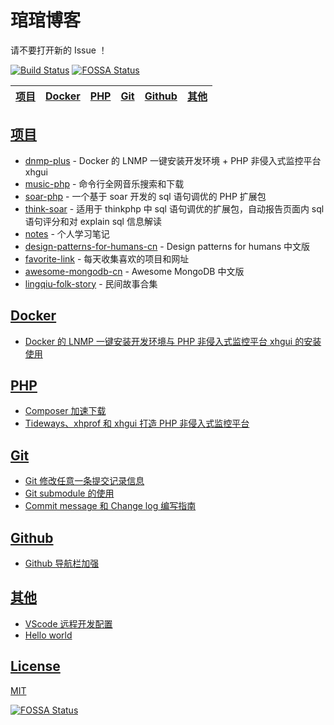 # 琯琯博客

请不要打开新的 Issue ！

[![Build Status](https://travis-ci.org/guanguans/guanguans.github.io.svg?branch=master)](https://travis-ci.org/guanguans/guanguans.github.io)
[![FOSSA Status](https://app.fossa.io/api/projects/git%2Bgithub.com%2Fguanguans%2Fguanguans.svg?type=shield)](https://app.fossa.io/projects/git%2Bgithub.com%2Fguanguans%2Fguanguans?ref=badge_shield)

[项目](https://github.com/guanguans) | [Docker](https://github.com/guanguans/guanguans/labels/Docker) | [PHP](https://github.com/guanguans/guanguans.github.io/labels/PHP) | [Git](https://github.com/guanguans/guanguans.github.io/labels/Git) | [Github](https://github.com/guanguans/guanguans.github.io/labels/Github) | [其他](https://github.com/guanguans/guanguans.github.io/labels/%E5%85%B6%E4%BB%96)
---|---|---|---|---|---

## [项目](https://github.com/guanguans)

* [dnmp-plus](https://github.com/guanguans/dnmp-plus) - Docker 的 LNMP 一键安装开发环境 + PHP 非侵入式监控平台 xhgui
* [music-php](https://github.com/guanguans/music-php) - 命令行全网音乐搜索和下载
* [soar-php](https://github.com/guanguans/soar-php) - 一个基于 soar 开发的 sql 语句调优的 PHP 扩展包
* [think-soar](https://github.com/guanguans/think-soar) - 适用于 thinkphp 中 sql 语句调优的扩展包，自动报告页面内 sql 语句评分和对 explain sql 信息解读
* [notes](https://github.com/guanguans/notes) - 个人学习笔记
* [design-patterns-for-humans-cn](https://github.com/guanguans/design-patterns-for-humans-cn) - Design patterns for humans 中文版
* [favorite-link](https://github.com/guanguans/favorite-link) - 每天收集喜欢的项目和网址
* [awesome-mongodb-cn](https://github.com/guanguans/awesome-mongodb-cn) - Awesome MongoDB 中文版
* [lingqiu-folk-story](https://github.com/guanguans/lingqiu-folk-story) - 民间故事合集

## [Docker](https://github.com/guanguans/guanguans.github.io/labels/Docker)

* [Docker 的 LNMP 一键安装开发环境与 PHP 非侵入式监控平台 xhgui 的安装使用](https://github.com/guanguans/guanguans.github.io/issues/9)

## [PHP](https://github.com/guanguans/guanguans.github.io/labels/PHP)

* [Composer 加速下载](https://github.com/guanguans/guanguans.github.io/issues/5)
* [Tideways、xhprof 和 xhgui 打造 PHP 非侵入式监控平台](https://github.com/guanguans/guanguans.github.io/issues/8)

## [Git](https://github.com/guanguans/guanguans.github.io/labels/Git)

* [Git 修改任意一条提交记录信息](https://github.com/guanguans/guanguans.github.io/issues/4)
* [Git submodule 的使用](https://github.com/guanguans/guanguans.github.io/issues/7)
* [Commit message 和 Change log 编写指南](https://github.com/guanguans/guanguans.github.io/issues/2)

## [Github](https://github.com/guanguans/guanguans.github.io/labels/Github)

* [Github 导航栏加强](https://github.com/guanguans/guanguans.github.io/issues/3)

## [其他](https://github.com/guanguans/guanguans.github.io/labels/%E5%85%B6%E4%BB%96)

* [VScode 远程开发配置](https://github.com/guanguans/guanguans.github.io/issues/13)
* [Hello world](https://github.com/guanguans/guanguans.github.io/issues/1)

## [License](https://github.com/guanguans/guanguans.github.io/LICENSE)

[MIT](https://github.com/guanguans/guanguans.github.io/LICENSE)

[![FOSSA Status](https://app.fossa.io/api/projects/git%2Bgithub.com%2Fguanguans%2Fguanguans.svg?type=large)](https://app.fossa.io/projects/git%2Bgithub.com%2Fguanguans%2Fguanguans?ref=badge_large)

